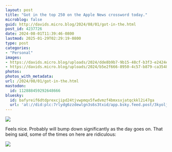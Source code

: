 ```yaml
---
layout: post
title: "Got in the top 250 on the Apple News crossword today."
microblog: false
guid: http://davids.micro.blog/2024/08/01/got-in-the.html
post_id: 4237726
date: 2024-08-01T11:39:46-0800
lastmod: 2025-01-29T02:29:19-0800
type: post
categories:
- "Personal"
images:
- https://davids.micro.blog/uploads/2024/dde8b9b7-9b15-48cf-b3f3-e2424e047dd8.png
- https://davids.micro.blog/uploads/2024/b5e2f666-8950-4c57-b879-ca35484fe9c5.png
photos:
photos_with_metadata:
url: /2024/08/01/got-in-the.html
mastodon:
  id: 112888459292648666
bluesky:
  id: bafyreif6dtdprexcjipd24tjvwpmqx5fwdvmzf4bmxsxjatqckkl2i47ga
  url: 'at://did:plc:7rlydg6zzdewlgn3s6s3txid/app.bsky.feed.post/3kyoljxq3f72w'
---
```

![](https://davids.micro.blog/uploads/2024/dde8b9b7-9b15-48cf-b3f3-e2424e047dd8.png)

Feels nice. Probably will bump down significantly as the day goes on. That being said, some of the times on here are ridiculous:

![](https://davids.micro.blog/uploads/2024/b5e2f666-8950-4c57-b879-ca35484fe9c5.png)


